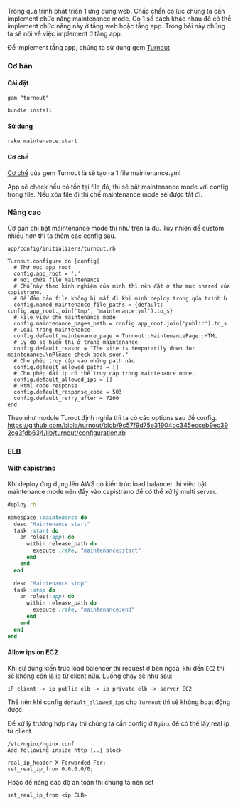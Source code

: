 Trong quá trình phát triển 1 ứng dụng web. Chắc chắn có lúc chúng ta cần implement chức năng maintenance mode.
Có 1 số cách khác nhau để có thể implement chức năng này ở tầng web hoặc tầng app.
Trong bài này chúng ta sẽ nói về việc implement ở tầng app.

Để implement tầng app, chúng ta sử dụng gem [Turnout](https://github.com/biola/turnout)

### Cơ bản
#### Cài đặt
```
gem "turnout"

bundle install
```

#### Sử dụng
```
rake maintenance:start
```

#### Cơ chế
[Cơ chế](https://github.com/biola/turnout#behind-the-scenes) của gem Turnout là sẽ tạo ra 1 file maintenance.yml

App sẽ check nếu có tồn tại file đó, thì sẽ bật maintenance mode với config trong file.
Nếu xóa file đi thì chế maintenance mode sẽ được tắt đi.

### Nâng cao
Cơ bản chỉ bật maintenance mode thì như trên là đủ. Tuy nhiên để custom nhiều hơn thì ta thêm các config sau.
```
app/config/initializers/turnout.rb

Turnout.configure do |config|
  # Thư mục app root
  config.app_root = '.'
  # Nơi chứa file maintenance
  # Chỗ này theo kinh nghiệm của mình thì nên đặt ở thư mục shared của capistrano. 
  # Để đảm bảo file không bị mất đi khi mình deploy trong qúa trình b
  config.named_maintenance_file_paths = {default: config.app_root.join('tmp', 'maintenance.yml').to_s}
  # File view cho maintenance mode
  config.maintenance_pages_path = config.app_root.join('public').to_s
  # Loại trang maintenance
  config.default_maintenance_page = Turnout::MaintenancePage::HTML
  # Lý do sẽ hiển thị ở trang maintenance
  config.default_reason = "The site is temporarily down for maintenance.\nPlease check back soon."
  # Cho phép truy cập vào những path nào
  config.default_allowed_paths = []
  # Cho phép dải ip có thể truy cập trong maintenance mode.
  config.default_allowed_ips = []
  # Html code response
  config.default_response_code = 503
  config.default_retry_after = 7200
end
```
Theo như module Turout định nghĩa thì ta có các options sau để config.
https://github.com/biola/turnout/blob/9c57f9d75e31904bc345ecceb9ec392ce3fdb634/lib/turnout/configuration.rb

### ELB
#### With capistrano
Khi deploy ứng dụng lên AWS có kiến trúc load balancer thì việc bật maintenance mode nên đẩy vào capistrano để có thể xử lý multi server.

```ruby
deploy.rb

namespace :maintenance do
  desc "Maintenance start"
  task :start do
    on roles(:app) do
      within release_path do
        execute :rake, "maintenance:start"
      end
    end
  end

  desc "Maintenance stop"
  task :stop do
    on roles(:app) do
      within release_path do
        execute :rake, "maintenance:end"
      end
    end
  end
end
```

#### Allow ips on EC2
Khi sử dụng kiến trúc load balencer thì request ở bên ngoài khi đến `EC2` thì sẽ không còn là ip từ client nữa.
Luồng chạy sẽ như sau:
```
iP client -> ip public elb -> ip private elb -> server EC2
```
Thế nên khi config `default_allowed_ips` cho `Turnout` thì sẽ không hoạt động được.

Để xử lý trường hợp này thì chúng ta cần config ở `Nginx` để có thể lấy real ip từ client.

```
/etc/nginx/nginx.conf
Add following inside http {..} block

real_ip_header X-Forwarded-For;
set_real_ip_from 0.0.0.0/0;
```

Hoặc để nâng cao độ an toàn thì chúng ta nên set
```
set_real_ip_from <ip ELB>
```

